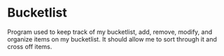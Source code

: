 # Bucketlist
Program used to keep track of my bucketlist, add, remove, modify, and organize items on my bucketlist. It should allow me to sort through it and cross off items.
